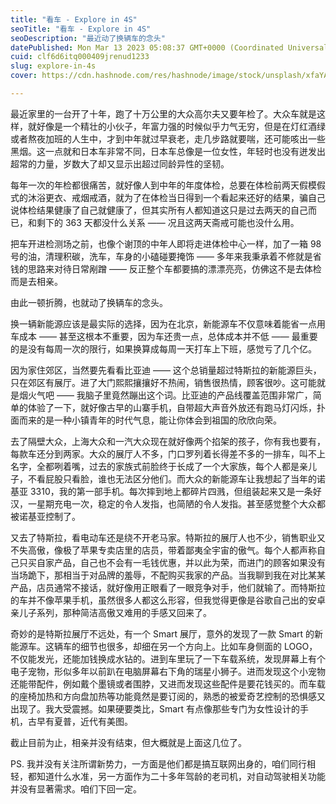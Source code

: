 ```yaml
---
title: "看车 - Explore in 4S"
seoTitle: "看车 - Explore in 4S"
seoDescription: "最近动了换辆车的念头"
datePublished: Mon Mar 13 2023 05:08:37 GMT+0000 (Coordinated Universal Time)
cuid: clf6d6itq000409jrenud1233
slug: explore-in-4s
cover: https://cdn.hashnode.com/res/hashnode/image/stock/unsplash/xfaYAsMV1p8/upload/dc767dde361332020879c6237c623599.jpeg

---
```


最近家里的一台开了十年，跑了十万公里的大众高尔夫又要年检了。大众车就是这样，就好像是一个精壮的小伙子，年富力强的时候似乎力气无穷，但是在灯红酒绿或者熬夜加班的人生中，才到中年就过早衰老，走几步路就要喘，还可能咳出一些黑烟。这一点就和日本车非常不同，日本车总像是一位女性，年轻时也没有迸发出超常的力量，岁数大了却又显示出超过同龄异性的坚韧。

每年一次的年检都很痛苦，就好像人到中年的年度体检，总要在体检前两天假模假式的沐浴更衣、戒烟戒酒，就为了在体检当日得到一个看起来还好的结果，骗自己说体检结果健康了自己就健康了，但其实所有人都知道这只是过去两天的自己而已，和剩下的 363 天都没什么关系 —— 况且这两天斋戒可能也没什么用。

把车开进检测场之前，也像个谢顶的中年人即将走进体检中心一样，加了一箱 98 号的油，清理积碳，洗车，车身的小磕碰要掩饰 —— 多年来我秉承着不修就是省钱的思路来对待日常剐蹭 —— 反正整个车都要搞的漂漂亮亮，仿佛这不是去体检而是去相亲。

由此一顿折腾，也就动了换辆车的念头。

换一辆新能源应该是最实际的选择，因为在北京，新能源车不仅意味着能省一点用车成本 —— 甚至这根本不重要，因为车还贵一点，总体成本并不低 —— 最重要的是没有每周一次的限行，如果换算成每周一天打车上下班，感觉亏了几个亿。

因为家住郊区，当然要先看看比亚迪 —— 这个总销量超过特斯拉的新能源巨头，只在郊区有展厅。进了大门熙熙攘攘好不热闹，销售很热情，顾客很吵。这可能就是烟火气吧 —— 我脑子里竟然蹦出这个词。比亚迪的产品线覆盖范围非常广，简单的体验了一下，就好像古早的山寨手机，自带超大声音外放还有跑马灯闪烁，扑面而来的是一种小镇青年的时代气息，能让你体会到祖国的欣欣向荣。

去了隔壁大众，上海大众和一汽大众现在就好像两个掐架的孩子，你有我也要有，每款车还分到两家。大众的展厅人不多，门口罗列着长得差不多的一排车，叫不上名字，全都咧着嘴，过去的家族式前脸终于长成了一个大家族，每个人都是亲儿子，不看屁股只看脸，谁也无法区分他们。而大众的新能源车让我想起了当年的诺基亚 3310，我的第一部手机。每次摔到地上都碎片四溅，但组装起来又是一条好汉，一星期充电一次，稳定的令人发指，也简陋的令人发指。甚至感觉整个大众都被诺基亚控制了。

又去了特斯拉，看电动车还是绕不开老马家。特斯拉的展厅人也不少，销售职业又不失高傲，像极了苹果专卖店里的店员，带着鄙夷全宇宙的傲气。每个人都声称自己只买自家产品，自己也不会有一毛钱优惠，并以此为荣，而进门的顾客如果没有当场跪下，那相当于对品牌的羞辱，不配购买我家的产品。当我聊到我在对比某某产品，店员通常不接话，就好像用正眼看了一眼竞争对手，他们就输了。而特斯拉的车并不像苹果手机，虽然很多人都这么形容，但我觉得更像是谷歌自己出的安卓亲儿子系列，那种简洁高傲又难用的手感又回来了。

奇妙的是特斯拉展厅不远处，有一个 Smart 展厅，意外的发现了一款 Smart 的新能源车。这辆车的细节也很多，却细在另一个方向上。比如车身侧面的 LOGO，不仅能发光，还能加钱换成水钻的。进到车里玩了一下车载系统，发现屏幕上有个电子宠物，形似多年以前趴在电脑屏幕右下角的瑞星小狮子。进而发现这个小宠物还能带配件，例如戴个墨镜或者围脖，又进而发现这些配件是要花钱买的。而车载的座椅加热和方向盘加热等功能竟然是要订阅的，熟悉的被爱奇艺控制的恐惧感又出现了。我大受震撼。如果硬要类比，Smart 有点像那些专门为女性设计的手机，古早有夏普，近代有美图。

截止目前为止，相亲并没有结束，但大概就是上面这几位了。

PS. 我并没有关注所谓新势力，一方面是他们都是搞互联网出身的，咱们同行相轻，都知道什么水准，另一方面作为二十多年驾龄的老司机，对自动驾驶相关功能并没有显著需求。咱们下回一定。